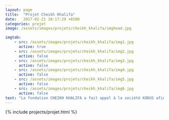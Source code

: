 ```yaml
---
layout: page
title:  "Projet Cheikh Khalifa"
date:   2017-02-21 18:17:29 +0100
categories: projet
image: /assets/images/projets/cheikh_khalifa/imghead.jpg

imgtab:
    - src: /assets/images/projets/cheikh_khalifa/img1.jpg
      active: true
    - src: /assets/images/projets/cheikh_khalifa/img2.jpg
      active: false
    - src: /assets/images/projets/cheikh_khalifa/img3.jpg
      active: false
    - src: /assets/images/projets/cheikh_khalifa/img4.jpg
      active: false
    - src: /assets/images/projets/cheikh_khalifa/img5.jpg
      active: false
    - src: /assets/images/projets/cheikh_khalifa/img6.jpg
      active: false
text: "La fondation CHEIKH KHALIFA a fait appel à la société KODUS afin d'installer des pergolas bioclimatiques, une solution qui a permis aux étudiants de profiter des espaces extérieurs en journée comme en soirée grâce a la mise en place des spots orientables, ces espaces ont connus un fort succès de la part des étudiants et des professeurs."
---
```

{% include projects/projet.html %}
